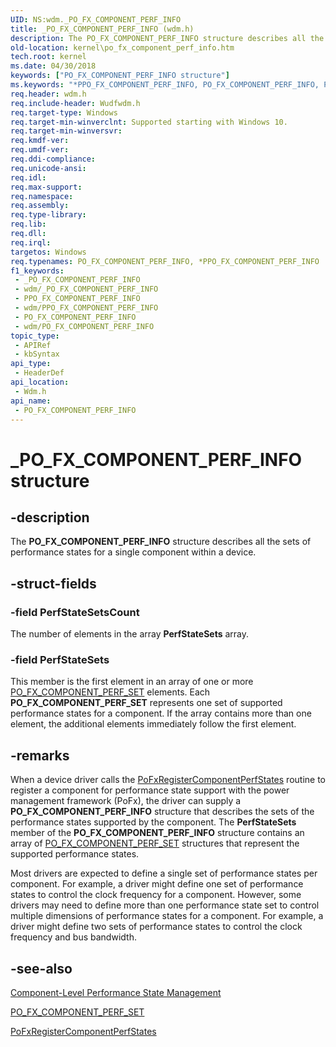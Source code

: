 ```yaml
---
UID: NS:wdm._PO_FX_COMPONENT_PERF_INFO
title: _PO_FX_COMPONENT_PERF_INFO (wdm.h)
description: The PO_FX_COMPONENT_PERF_INFO structure describes all the sets of performance states for a single component within a device.
old-location: kernel\po_fx_component_perf_info.htm
tech.root: kernel
ms.date: 04/30/2018
keywords: ["PO_FX_COMPONENT_PERF_INFO structure"]
ms.keywords: "*PPO_FX_COMPONENT_PERF_INFO, PO_FX_COMPONENT_PERF_INFO, PO_FX_COMPONENT_PERF_INFO structure [Kernel-Mode Driver Architecture], PPO_FX_COMPONENT_PERF_INFO, PPO_FX_COMPONENT_PERF_INFO structure pointer [Kernel-Mode Driver Architecture], _PO_FX_COMPONENT_PERF_INFO, kernel.po_fx_component_perf_info, wdm/PO_FX_COMPONENT_PERF_INFO, wdm/PPO_FX_COMPONENT_PERF_INFO"
req.header: wdm.h
req.include-header: Wudfwdm.h
req.target-type: Windows
req.target-min-winverclnt: Supported starting with Windows 10.
req.target-min-winversvr: 
req.kmdf-ver: 
req.umdf-ver: 
req.ddi-compliance: 
req.unicode-ansi: 
req.idl: 
req.max-support: 
req.namespace: 
req.assembly: 
req.type-library: 
req.lib: 
req.dll: 
req.irql: 
targetos: Windows
req.typenames: PO_FX_COMPONENT_PERF_INFO, *PPO_FX_COMPONENT_PERF_INFO
f1_keywords:
 - _PO_FX_COMPONENT_PERF_INFO
 - wdm/_PO_FX_COMPONENT_PERF_INFO
 - PPO_FX_COMPONENT_PERF_INFO
 - wdm/PPO_FX_COMPONENT_PERF_INFO
 - PO_FX_COMPONENT_PERF_INFO
 - wdm/PO_FX_COMPONENT_PERF_INFO
topic_type:
 - APIRef
 - kbSyntax
api_type:
 - HeaderDef
api_location:
 - Wdm.h
api_name:
 - PO_FX_COMPONENT_PERF_INFO
---
```


# _PO_FX_COMPONENT_PERF_INFO structure


## -description

The <b>PO_FX_COMPONENT_PERF_INFO</b> structure describes  all the sets of performance states for a  single component within a device.

## -struct-fields

### -field PerfStateSetsCount

The number of elements in the array <b>PerfStateSets</b> array.

### -field PerfStateSets

This member is the first element in an array of one or more <a href="/windows-hardware/drivers/ddi/wdm/ns-wdm-_po_fx_component_perf_set">PO_FX_COMPONENT_PERF_SET</a> elements. Each  <b>PO_FX_COMPONENT_PERF_SET</b> represents one set of supported performance states for a component. If the array contains more than one element, the additional elements immediately follow the first element.

## -remarks

When a device driver calls the <a href="/windows-hardware/drivers/ddi/wdm/nf-wdm-pofxregistercomponentperfstates">PoFxRegisterComponentPerfStates</a> routine to register a component for performance state support with the power management framework (PoFx),  the driver can supply a <b>PO_FX_COMPONENT_PERF_INFO</b> structure that  describes the sets of the performance states supported by the component. The <b>PerfStateSets</b> member of the <b>PO_FX_COMPONENT_PERF_INFO</b> structure contains an array of <a href="/windows-hardware/drivers/ddi/wdm/ns-wdm-_po_fx_component_perf_set">PO_FX_COMPONENT_PERF_SET</a> structures that represent the supported performance states.

Most drivers are expected to define a single set of performance states per component. For example, a driver might define one set of performance states to control the clock frequency for a component. However, some drivers may need to define more than one performance state set to control multiple dimensions of performance states for a component. For example, a driver might define two sets of performance states to control the clock frequency and bus bandwidth.

## -see-also

<a href="/windows-hardware/drivers/kernel/component-level-performance-management">Component-Level Performance State Management</a>



<a href="/windows-hardware/drivers/ddi/wdm/ns-wdm-_po_fx_component_perf_set">PO_FX_COMPONENT_PERF_SET</a>



<a href="/windows-hardware/drivers/ddi/wdm/nf-wdm-pofxregistercomponentperfstates">PoFxRegisterComponentPerfStates</a>
